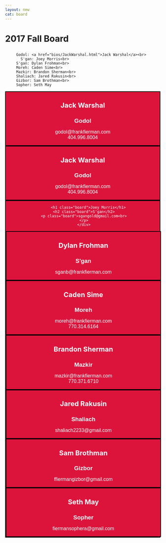 ```yaml
---
layout: new
cat: board
---
```

<style>
.board {
	background: Crimson;
	float: center;
	clear: both;
   color: White;
	text-align: center;
}

div.board {
   margin: auto;
   border: 2px solid Black;
   max-width: 75%;
   min-width: 500px;
}
h1.board {
	font-size: 22px;
}

h2.board {
	font-size: 19px;
	font-family: Arial;
}

p.board {
   font-family: Arial;
   font-size: 16;
}

.maintext a {
  color: Gray;
  text-decoration: none;
}

.board a {
text-decoration: none;
}
</style>

<h1>

2017 Fall Board


</h1>

<div class="maintext">
<p>  

         Godol: <a href="bios/JackWarshal.html">Jack Warshal</a><br>
	       S'gan: Joey Morris<br>
         S'gan: Dylan Frohman<br>
         Moreh: Caden Sime<br>
         Mazkir: Brandon Sherman<br>
         Shaliach: Jared Rakusin<br>
         Gizbor: Sam Brothman<br>
         Sopher: Seth May

</p>
</div>



<div class="board"> <a href="/board/bios/JackWarshal.html">
         <h1 class="board">Jack Warshal</h1>
	 <h2 class="board">Godol</h2>
	 <p class="board">godol@frankfierman.com<br>
	 404.996.8004</p> </a></div>





<div class="board">
         <h1 class="board">Jack Warshal</h1>
	 <h2 class="board">Godol</h2>
	 <p class="board">godol@frankfierman.com<br>
	 404.996.8004</p>
	 </div>

<div class="board">

         <h1 class="board">Joey Morris</h1>
	 <h2 class="board">S'gan</h2>
	 <p class="board">sgangold@gmail.com<br>
	 </p>
	 </div>

<div class="board">
         <h1 class="board">Dylan Frohman</h1>
	 <h2 class="board">S'gan</h2>
	 <p class="board">sganb@frankfierman.com<br>
	 </p>
	 </div>

<div class="board">
         <h1 class="board">Caden Sime</h1>
	 <h2 class="board">Moreh</h2>
	 <p class="board">moreh@frankfierman.com<br>
	 770.314.6164
	 </p>
	 </div>

<div class="board">
         <h1 class="board">Brandon Sherman</h1>
	 <h2 class="board">Mazkir</h2>
	 <p class="board">mazkir@frankfierman.com<br>
	 770.371.6710
	 </p>
	 </div>

<div class="board">
         <h1 class="board">Jared Rakusin</h1>
	 <h2 class="board">Shaliach</h2>
	 <p class="board">shaliach2233@gmail.com<br>
	 </p>
	 </div>

<div class="board">
         <h1 class="board">Sam Brothman</h1>
	 <h2 class="board">Gizbor</h2>
	 <p class="board">ffiermangizbor@gmail.com<br>
	 </p>
	 </div>

<div class="board">
         <h1 class="board">Seth May</h1>
	 <h2 class="board">Sopher</h2>
	 <p class="board">fiermansophera@gmail.com<br>
	 </p>
	 </div>
